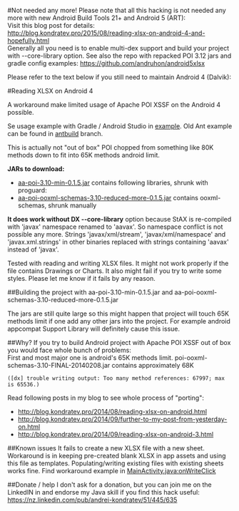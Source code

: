#Not needed any more!
Please note that all this hacking is not needed any more with new Android Build Tools 21+  and Android 5 (ART):  
Visit this blog post for details:  
http://blog.kondratev.pro/2015/08/reading-xlsx-on-android-4-and-hopefully.html  
Generally all you need is to enable multi-dex support and build your project with --core-library option.
See also the repo with repacked POI 3.12 jars and gradle config examples: https://github.com/andruhon/android5xlsx

Please refer to the text below if you still need to maintain Android 4 (Dalvik):

#Reading XLSX on Android 4

A workaround make limited usage of Apache POI XSSF on the Android 4 possible.

Se usage example with Gradle / Android Studio in [example](example). Old Ant example can be found in [antbuild](https://github.com/andruhon/AndroidReadXLSX/tree/antbuild) branch.

This is actually not "out of box" POI chopped from something like 80K methods down to fit into 65K methods android limit.

**JARs to download:**

* [aa-poi-3.10-min-0.1.5.jar](aa-poi-3.10-min-0.1.5.jar) contains following libraries, shrunk with proguard:
* [aa-poi-ooxml-schemas-3.10-reduced-more-0.1.5.jar](aa-poi-ooxml-schemas-3.10-reduced-more-0.1.5.jar) contains ooxml-schemas, shrunk manually


**It does work without DX --core-library** option because StAX is re-compiled with 'javax' namespace renamed to 'aavax'. So namespace conflict is not possible any more.
Strings 'javax/xml/stream', 'javax/xml/namespace' and 'javax.xml.strings' in other binaries replaced with strings containing 'aavax' instead of 'javax'.

Tested with reading and writing XLSX files. It might not work properly if the file contains Drawings or Charts. It also might fail if you try to write some styles. Please let me know if it fails by any reason.

##Building the project with aa-poi-3.10-min-0.1.5.jar and aa-poi-ooxml-schemas-3.10-reduced-more-0.1.5.jar

The jars are still quite large so this might happen that project will touch 65K methods limit if one add any other jars into the project. For example android appcompat Support Library will definitely cause this issue.


##Why?
If you try to build Android project with Apache POI XSSF out of box you would face whole bunch of problems:<br />
First and most major one is android's 65K methods limit. poi-ooxml-schemas-3.10-FINAL-20140208.jar contains approximately 68K
```
([dx] trouble writing output: Too many method references: 67997; max is 65536.)
```

Read following posts in my blog to see whole process of "porting":
* http://blog.kondratev.pro/2014/08/reading-xlsx-on-android.html
* http://blog.kondratev.pro/2014/09/further-to-my-post-from-yesterday-on.html
* http://blog.kondratev.pro/2014/09/reading-xlsx-on-android-3.html

##Known issues
It fails to create a new XLSX file with a new sheet. Workaround is in keeping pre-created blank XLSX in app assets and using this file as templates. Populating/writing existing files with existing sheets works fine. Find workaround example in [MainActivity.java:onWriteClick](example/app/src/main/java/pro/kondratev/xlsxpoiexample/MainActivity.java)

##Donate / help
I don't ask for a donation, but you can join me on the LinkedIN in and endorse my Java skill if you find this hack useful:
https://nz.linkedin.com/pub/andrei-kondratev/51/445/635

